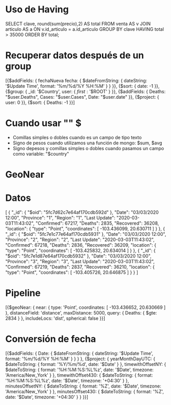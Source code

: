 # Uso de Having
SELECT clave, round(sum(precio),2) AS total
FROM venta AS v
JOIN articulo AS a
  ON v.id_articulo = a.id_articulo
GROUP BY clave
HAVING total > 35000
ORDER BY total;

# Recuperar datos después de un group
[{$addFields: {
  fechaNueva
  fecha: {
    $dateFromString: {
      dateString: '$Update Time',
      format: '%m/%d/%Y %H:%M'
    }
  }
}}, {$sort: {
  date: -1
}}, {$group: {
  _id: '$Country',
  user: {
    $first: '$$ROOT'
  }
}}, {$addFields: {
  Deaths: "$user.Deaths",
  Cases: "$user.Cases",
  Date: "$user.date"
}}, {$project: {
  user: 0
}}, {$sort: {
  Deaths: -1
}}]

# Cuando usar "" $
- Comillas simples o dobles cuando es un campo de tipo texto
- Signo de pesos cuando utilizamos una función de mongo: $sum, $avg
- Signo depesos y comillas simples o dobles cuando pasamos un campo como variable: "$country"

# GeoNear

# Datos
[
  {
    "_id": {
      "$oid": "5fc7d62c7e64af170cdb592d"
    },
    "Date": "03/03/2020 12:00",
    "Province": "1",
    "Region": "1",
    "Last Update": "2020-03-03T11:43:02",
    "Confirmed": 67217,
    "Deaths": 2835,
    "Recovered": 36208,
    "location": {
      "type": "Point",
      "coordinates": [
        -103.436099,
        20.630711
      ]
    }
  },
  {
    "_id": {
      "$oid": "5fc7e1c77e64af170cdb5931"
    },
    "Date": "03/03/2020 12:00",
    "Province": "2",
    "Region": "2",
    "Last Update": "2020-03-03T11:43:02",
    "Confirmed": 67218,
    "Deaths": 2836,
    "Recovered": 36209,
    "location": {
      "type": "Point",
      "coordinates": [
        -103.425832,
        20.634014
      ]
    }
  },
  {
    "_id": {
      "$oid": "5fc7e1d87e64af170cdb5932"
    },
    "Date": "03/03/2020 12:00",
    "Province": "3",
    "Region": "3",
    "Last Update": "2020-03-03T11:43:02",
    "Confirmed": 67219,
    "Deaths": 2837,
    "Recovered": 36210,
    "location": {
      "type": "Point",
      "coordinates": [
        -103.405726,
        20.646875
      ]
    }
  }
]

# Pipeline
[{$geoNear: {
  near: {
    type: 'Point',
    coordinates: [
      -103.436652,
      20.630669
    ]
  },
  distanceField: 'distance',
  maxDistance: 5000,
  query: { Deaths: { $gte: 2834 } },
  includeLocs: 'dist',
  spherical: false
}}]

# Conversión de fecha
[{$addFields: {
  Date: {
    $dateFromString: {
      dateString: '$Update Time',
      format: '%m/%d/%Y %H:%M'
    }
  }
}
}, {$project: {
  yearMonthDayUTC: {
    $dateToString: {
      format: '%Y/%m/%d',
      date: '$Date'
    }
  },
  timewithOffsetNY: {
    $dateToString: {
      format: '%H:%M:%S:%L%z',
      date: '$Date',
      timezone: 'America/New_York'
    }
  },
  timewithOffset430: {
    $dateToString: {
      format: '%H:%M:%S:%L%z',
      date: '$Date',
      timezone: '+04:30'
    }
  },
  minutesOffsetNY: {
    $dateToString: {
      format: '%Z',
      date: '$Date',
      timezone: 'America/New_York'
    }
  },
  minutesOffset430: {
    $dateToString: {
      format: '%Z',
      date: '$Date',
      timezone: '+04:30'
    }
  }
}}]